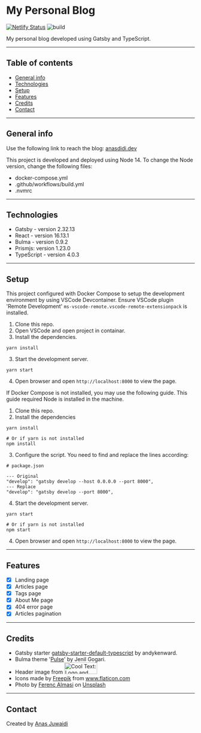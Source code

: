 # My Personal Blog

[![Netlify Status](https://api.netlify.com/api/v1/badges/9258c80b-c925-48fc-822f-bc3ad72be1d8/deploy-status)](https://app.netlify.com/sites/anasdidi-dev/deploys)
![build](https://github.com/anas-didi95/anasdidi-dev/workflows/build/badge.svg)

My personal blog developed using Gatsby and TypeScript.

---

## Table of contents
* [General info](#general-info)
* [Technologies](#technologies)
* [Setup](#setup)
* [Features](#features)
* [Credits](#credits)
* [Contact](#contact)

---

## General info
Use the following link to reach the blog: [anasdidi.dev](https://anasdidi.dev/)

This project is developed and deployed using Node 14. To change the Node version, change the following files:
- docker-compose.yml
- .github/workflows/build.yml
- .nvmrc

---

## Technologies
* Gatsby - version 2.32.13
* React - version 16.13.1
* Bulma - version 0.9.2
* Prismjs: version 1.23.0
* TypeScript - version 4.0.3

---

## Setup
This project configured with Docker Compose to setup the development environment by using VSCode Devcontainer.
Ensure VSCode plugin 'Remote Development' `ms-vscode-remote.vscode-remote-extensionpack` is installed.

1. Clone this repo.
2. Open VSCode and open project in containar.
3. Install the dependencies.
```
yarn install
```
3. Start the development server.
```
yarn start
```
4. Open browser and open `http://localhost:8000` to view the page.

If Docker Compose is not installed, you may use the following guide.
This guide required Node is installed in the machine.

1. Clone this repo.
2. Install the dependencies
```
yarn install

# Or if yarn is not installed
npm install
```
3. Configure the script. You need to find and replace the lines according:
```
# package.json

--- Original
"develop": "gatsby develop --host 0.0.0.0 --port 8000",
--- Replace
"develop": "gatsby develop --port 8000",
```
4. Start the development server.
```
yarn start

# Or if yarn is not installed
npm start
```
4. Open browser and open `http://localhost:8000` to view the page.

---

## Features
- [x] Landing page
- [x] Articles page
- [x] Tags page
- [x] About Me page
- [x] 404 error page
- [x] Articles pagination

---

## Credits
* Gatsby starter [gatsby-starter-default-typescript](https://www.gatsbyjs.org/starters/andykenward/gatsby-starter-default-typescript/) by andykenward.
* Bulma theme '[Pulse](https://jenil.github.io/bulmaswatch/pulse/)' by Jenil Gogari.
* Header image from <a href="http://cooltext.com" target="_top"><img src="https://cooltext.com/images/ct_button.gif" width="88" height="31" alt="Cool Text: Logo and Graphics Generator" /></a>
* Icons made by <a href="https://www.flaticon.com/authors/freepik" title="Freepik">Freepik</a> from <a href="https://www.flaticon.com/" title="Flaticon"> www.flaticon.com</a>
* Photo by <a href="https://unsplash.com/@flowforfrank?utm_source=unsplash&utm_medium=referral&utm_content=creditCopyText">Ferenc Almasi</a> on <a href="https://unsplash.com/s/photos/developer?utm_source=unsplash&utm_medium=referral&utm_content=creditCopyText">Unsplash</a>

---

## Contact
Created by [Anas Juwaidi](mailto:anas.didi95@gmail.com)
